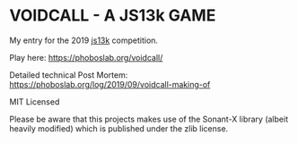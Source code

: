 # VOIDCALL - A JS13k GAME

My entry for the 2019 [js13k](https://js13kgames.com/) competition.

Play here: https://phoboslab.org/voidcall/

Detailed technical Post Mortem: https://phoboslab.org/log/2019/09/voidcall-making-of

MIT Licensed

Please be aware that this projects makes use of the Sonant-X library (albeit heavily modified) which is published under the zlib license.